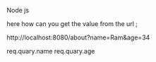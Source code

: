 Node js 

here how can you get the value from the url ;

http://localhost:8080/about?name=Ram&age=34

req.quary.name 
req.quary.age 